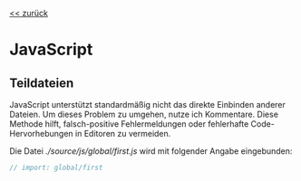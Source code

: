 [<< zurück](./js.md)

# JavaScript

## Teildateien

JavaScript unterstützt standardmäßig nicht das direkte Einbinden anderer Dateien. Um dieses Problem zu umgehen, nutze ich Kommentare. Diese Methode hilft, falsch-positive Fehlermeldungen oder fehlerhafte Code-Hervorhebungen in Editoren zu vermeiden.

Die Datei _./source/js/global/first.js_ wird mit folgender Angabe eingebunden:
```js
// import: global/first
```
